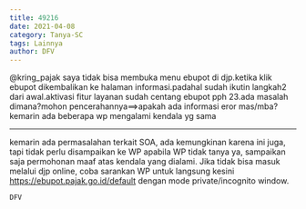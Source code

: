 ```yaml
---
title: 49216
date: 2021-04-08
category: Tanya-SC
tags: Lainnya
author: DFV
---
```


@kring_pajak saya tidak bisa membuka menu ebupot di djp.ketika klik ebupot dikembalikan ke halaman informasi.padahal sudah ikutin langkah2 dari awal.aktivasi fitur layanan sudah centang ebupot pph 23.ada masalah dimana?mohon pencerahannya==>apakah ada informasi eror mas/mba?kemarin ada beberapa wp mengalami kendala yg sama

---

kemarin ada permasalahan terkait SOA, ada kemungkinan karena ini juga, tapi tidak perlu disampaikan ke WP apabila WP tidak tanya ya, sampaikan saja permohonan maaf atas kendala yang dialami. Jika tidak bisa masuk melalui djp online, coba sarankan WP untuk langsung kesini https://ebupot.pajak.go.id/default dengan mode private/incognito window.

`DFV`
